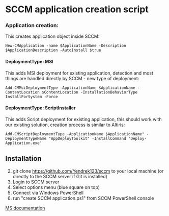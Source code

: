 # SCCM application creation script


### Application creation:
This creates application object inside SCCM:
```
New-CMApplication -name $ApplicationName -Description $ApplicationDescription -AutoInstall $true
```


#### DeploymentType: MSI
This adds MSI deployment for existing application, detection and most things are handled directly by SCCM - new type of deployment:
```
Add-CMMsiDeploymentType -ApplicationName $ApplicationName -ContentLocation $ContentLocation -InstallationBehaviorType InstallForSystem -Force
```

#### DeploymentType: ScriptInstaller
This adds Script deployment for existing application, this should work with our existing solution, creation process is similar to Altiris:
```
Add-CMScriptDeploymentType -ApplicationName $ApplicationName" -DeploymentTypeName "AppDeployToolkit" -InstallCommand 'Deploy-Application.exe'
```

## Installation

2. git clone https://github.com/Yendrek123/sccm to your local machine (or directly to the SCCM server if Git is installed)
1. Login to SCCM server
3. Select options menu (blue square on top)
4. Connect via Windows PowerShell
5. run "create SCCM application.ps1" from SCCM PowerShell console

[MS documentation](https://docs.microsoft.com/en-us/powershell/module/configurationmanager)